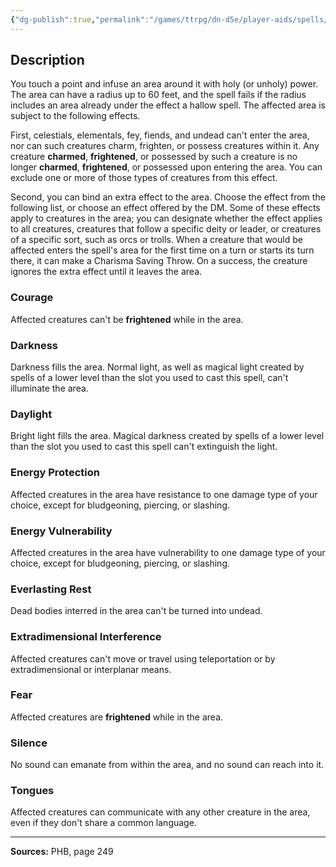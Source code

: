 ```yaml
---
{"dg-publish":true,"permalink":"/games/ttrpg/dn-d5e/player-aids/spells/level-5/hallow/","tags":["TTRPG/DND/5e","verbal","somatic","material","Spell"],"noteIcon":""}
---
```



## Description
You touch a point and infuse an area around it with holy (or unholy) power.
The area can have a radius up to 60 feet, and the spell fails if the radius includes an area already under the effect a hallow spell.
The affected area is subject to the following effects.

First, celestials, elementals, fey, fiends, and undead can't enter the area, nor can such creatures charm, frighten, or possess creatures within it.
Any creature **charmed**, **frightened**, or possessed by such a creature is no longer **charmed**, **frightened**, or possessed upon entering the area.
You can exclude one or more of those types of creatures from this effect.

Second, you can bind an extra effect to the area.
Choose the effect from the following list, or choose an effect offered by the DM.
Some of these effects apply to creatures in the area; you can designate whether the effect applies to all creatures, creatures that follow a specific deity or leader, or creatures of a specific sort, such as orcs or trolls.
When a creature that would be affected enters the spell's area for the first time on a turn or starts its turn there, it can make a Charisma Saving Throw.
On a success, the creature ignores the extra effect until it leaves the area.

### Courage
Affected creatures can't be **frightened** while in the area.

### Darkness
Darkness fills the area.
Normal light, as well as magical light created by spells of a lower level than the slot you used to cast this spell, can't illuminate the area.

### Daylight
Bright light fills the area.
Magical darkness created by spells of a lower level than the slot you used to cast this spell can't extinguish the light.

### Energy Protection
Affected creatures in the area have resistance to one damage type of your choice, except for bludgeoning, piercing, or slashing.

### Energy Vulnerability
Affected creatures in the area have vulnerability to one damage type of your choice, except for bludgeoning, piercing, or slashing.

### Everlasting Rest
Dead bodies interred in the area can't be turned into undead.

### Extradimensional Interference
Affected creatures can't move or travel using teleportation or by extradimensional or interplanar means.

### Fear
Affected creatures are **frightened** while in the area.

### Silence
No sound can emanate from within the area, and no sound can reach into it.

### Tongues
Affected creatures can communicate with any other creature in the area, even if they don't share a common language.

---

**Sources:** PHB, page 249
